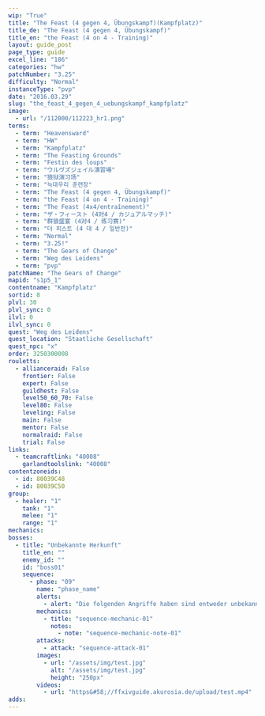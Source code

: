 ```yaml
---
wip: "True"
title: "The Feast (4 gegen 4, Übungskampf)(Kampfplatz)"
title_de: "The Feast (4 gegen 4, Übungskampf)"
title_en: "the Feast (4 on 4 - Training)"
layout: guide_post
page_type: guide
excel_line: "186"
categories: "hw"
patchNumber: "3.25"
difficulty: "Normal"
instanceType: "pvp"
date: "2016.03.29"
slug: "the_feast_4_gegen_4_uebungskampf_kampfplatz"
image:
  - url: "/112000/112223_hr1.png"
terms:
  - term: "Heavensward"
  - term: "HW"
  - term: "Kampfplatz"
  - term: "The Feasting Grounds"
  - term: "Festin des loups"
  - term: "ウルヴズジェイル演習場"
  - term: "狼狱演习场"
  - term: "늑대우리 훈련장"
  - term: "The Feast (4 gegen 4, Übungskampf)"
  - term: "the Feast (4 on 4 - Training)"
  - term: "The Feast (4x4/entraînement)"
  - term: "ザ・フィースト (4対4 / カジュアルマッチ)"
  - term: "群狼盛宴 (4对4 / 练习赛)"
  - term: "더 피스트 (4 대 4 / 일반전)"
  - term: "Normal"
  - term: "3.25!"
  - term: "The Gears of Change"
  - term: "Weg des Leidens"
  - term: "pvp"
patchName: "The Gears of Change"
mapid: "s1p5_1"
contentname: "Kampfplatz"
sortid: 8
plvl: 30
plvl_sync: 0
ilvl: 0
ilvl_sync: 0
quest: "Weg des Leidens"
quest_location: "Staatliche Gesellschaft"
quest_npc: "x"
order: 3250300008
rouletts:
  - allianceraid: False
    frontier: False
    expert: False
    guildhest: False
    level50_60_70: False
    level80: False
    leveling: False
    main: False
    mentor: False
    normalraid: False
    trial: False
links:
  - teamcraftlink: "40008"
    garlandtoolslink: "40008"
contentzoneids:
  - id: 80039C48
  - id: 80039C50
group:
  - healer: "1"
    tank: "1"
    melee: "1"
    range: "1"
mechanics:
bosses:
  - title: "Unbekannte Herkunft"
    title_en: ""
    enemy_id: ""
    id: "boss01"
    sequence:
      - phase: "09"
        name: "phase_name"
        alerts:
          - alert: "Die folgenden Angriffe haben sind entweder unbekannt oder haben keine klare Herkunft"
        mechanics:
          - title: "sequence-mechanic-01"
            notes:
              - note: "sequence-mechanic-note-01"
        attacks:
          - attack: "sequence-attack-01"
        images:
          - url: "/assets/img/test.jpg"
            alt: "/assets/img/test.jpg"
            height: "250px"
        videos:
          - url: "https&#58;//ffxivguide.akurosia.de/upload/test.mp4"
adds:
---
```

